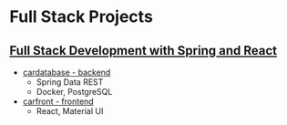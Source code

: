 # Full Stack Projects

## [Full Stack Development with Spring and React](fsdsr)

- [cardatabase - backend](fsdsr/cardatabase)
  - Spring Data REST
  - Docker, PostgreSQL
- [carfront - frontend](fsdsr/carfront)
  - React, Material UI
